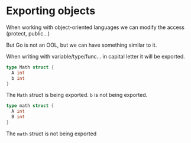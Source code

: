 # Exporting objects

When working with object-oriented languages we can modify the access (protect, public...)

But Go is not an OOL, but we can have something similar to it.

When writing with variable/type/func... in capital letter it will be exported.

```go
type Math struct {
  A int
  b int
}
```

The `Math` struct is being exported. `b` is not being exported.

```go
type math struct {
  A int
  B int
}
```

The `math` struct is not being exported
